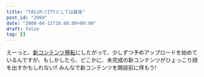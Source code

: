 ```yaml
---
title: "YASiM-CITYとしては最後"
post_id: "2969"
date: "2000-04-11T16:06:00+09:00"
draft: false
tag: []
---
```



えーっと、[新コンテンツ移転](/yasimcity-solo)にしたがって、少しずつ予めアップロードを始めているんですが、もしかしたら、どこかに、未完成の新コンテンツがひょっこり顔を出すかもしれない!! みんなで新コンテンツを開設前に拝もう!
